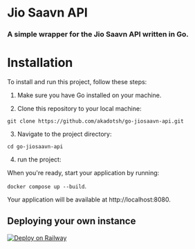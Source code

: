 # Jio Saavn API

### A simple wrapper for the Jio Saavn API written in Go.

# Installation

To install and run this project, follow these steps:

1. Make sure you have Go installed on your machine.

2. Clone this repository to your local machine:

```
git clone https://github.com/akadotsh/go-jiosaavn-api.git
```

3. Navigate to the project directory:

```
cd go-jiosaavn-api
```

4. run the project:

When you're ready, start your application by running:

`docker compose up --build`.

Your application will be available at http://localhost:8080.

## Deploying your own instance

[![Deploy on Railway](https://railway.app/button.svg)](https://railway.app/template/DAV2_u?referralCode=iRCFyG)
